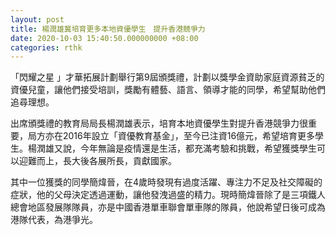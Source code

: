 ```yaml
---
layout: post
title: 楊潤雄冀培育更多本地資優學生　提升香港競爭力
date: 2020-10-03 15:40:50.000000000 +08:00
categories: rthk
---
```


「閃耀之星 」才華拓展計劃舉行第9屆頒獎禮，計劃以獎學金資助家庭資源貧乏的資優兒童，讓他們接受培訓，獎勵有體藝、語言、領導才能的同學，希望幫助他們追尋理想。

出席頒獎禮的教育局局長楊潤雄表示，培育本地資優學生對提升香港競爭力很重要，局方亦在2016年設立「資優教育基金」，至今已注資16億元，希望培育更多學生。楊潤雄又說，今年無論是疫情還是生活，都充滿考驗和挑戰，希望獲獎學生可以迎難而上，長大後各展所長，貢獻國家。

其中一位獲獎的同學簡煒晉，在4歲時發現有過度活躍、專注力不足及社交障礙的症狀，他的父母決定透過運動，讓他發洩過盛的精力。現時簡煒晉除了是三項鐵人總會地區發展隊隊員，亦是中國香港單車聯會單車隊的隊員，他說希望日後可成為港隊代表，為港爭光。
